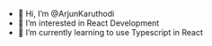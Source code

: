 - 👋 Hi, I’m @ArjunKaruthodi
- 👀 I’m interested in React Development
- 🌱 I’m currently learning to use Typescript in React

<!---
ArjunKaruthodi/ArjunKaruthodi is a ✨ special ✨ repository because its `README.md` (this file) appears on your GitHub profile.
You can click the Preview link to take a look at your changes.
--->
